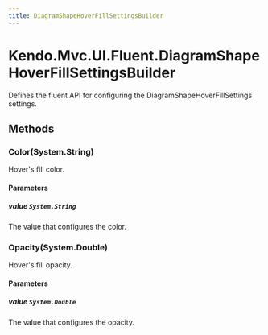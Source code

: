 ```yaml
---
title: DiagramShapeHoverFillSettingsBuilder
---
```


# Kendo.Mvc.UI.Fluent.DiagramShapeHoverFillSettingsBuilder
Defines the fluent API for configuring the DiagramShapeHoverFillSettings settings.




## Methods


### Color(System.String)
Hover's fill color.


#### Parameters

##### value `System.String`
The value that configures the color.





### Opacity(System.Double)
Hover's fill opacity.


#### Parameters

##### value `System.Double`
The value that configures the opacity.






